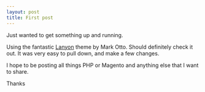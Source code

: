 ```yaml
---
layout: post
title: First post
---
```


Just wanted to get something up and running.

Using the fantastic [Lanyon](https://github.com/poole/lanyon#readme) theme by Mark Otto. Should definitely check it out. It was very easy to pull down, and make a few changes.

I hope to be posting all things PHP or Magento and anything else that I want to share.

Thanks
